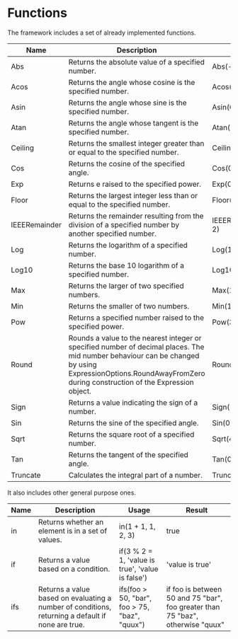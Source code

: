 # Functions

The framework includes a set of already implemented functions.

|Name		|Description	|Usage	|Result
|-----------|---------------|-------|-------|
|Abs		|Returns the absolute value of a specified number.	|Abs(-1)	|1M |
|Acos		|Returns the angle whose cosine is the specified number.	|Acos(1)	|0d|
|Asin		|Returns the angle whose sine is the specified number.	|Asin(0)	|0d|
|Atan		|Returns the angle whose tangent is the specified number.	|Atan(0)	|0d|
|Ceiling	|Returns the smallest integer greater than or equal to the specified number.	|Ceiling(1.5)	|2d|
|Cos		|Returns the cosine of the specified angle.	|Cos(0)	|1d|
|Exp		|Returns e raised to the specified power.	|Exp(0)	|1d|
|Floor		|Returns the largest integer less than or equal to the specified number.	|Floor(1.5)	|1d|
|IEEERemainder	|Returns the remainder resulting from the division of a specified number by another specified number.	|IEEERemainder(3, 2)	|-1d|
|Log		|Returns the logarithm of a specified number.	|Log(1, 10)	|0d|
|Log10		|Returns the base 10 logarithm of a specified number.	|Log10(1)	|0d|
|Max		|Returns the larger of two specified numbers.	|Max(1, 2)	|2|
|Min		|Returns the smaller of two numbers.	|Min(1, 2)	|1|
|Pow		|Returns a specified number raised to the specified power.	|Pow(3, 2)	|9d|
|Round		|Rounds a value to the nearest integer or specified number of decimal places. The mid number behaviour can be changed by using ExpressionOptions.RoundAwayFromZero during construction of the Expression object.	|Round(3.222, 2)	|3.22d|
|Sign		|Returns a value indicating the sign of a number.	|Sign(-10)	|-1|
|Sin		|Returns the sine of the specified angle.	|Sin(0)	|0d|
|Sqrt		|Returns the square root of a specified number.	|Sqrt(4)	|2d|
|Tan		|Returns the tangent of the specified angle.	|Tan(0)	|0d|
|Truncate	|Calculates the integral part of a number.	|Truncate(1.7)	|1|

It also includes other general purpose ones.

|Name		|Description	|Usage	|Result
|-----------|---------------|-------|-------|
|in	|Returns whether an element is in a set of values.	|in(1 + 1, 1, 2, 3)	|true|
|if	|Returns a value based on a condition.	|if(3 % 2 = 1, 'value is true', 'value is false')	|'value is true'|
|ifs    |Returns a value based on evaluating a number of conditions, returning a default if none are true. | ifs(foo > 50, "bar", foo > 75, "baz", "quux") | if foo is between 50 and 75 "bar", foo greater than 75 "baz", otherwise "quux" |  